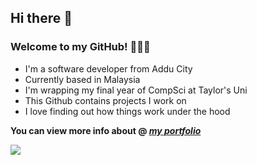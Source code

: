 ## Hi there 👋
### Welcome to my GitHub! 🧑🏽‍💻

* I'm a software developer from Addu City
* Currently based in Malaysia
* I'm wrapping my final year of CompSci at Taylor's Uni
* This Github contains projects I work on
* I love finding out how things work under the hood

 **You can view more info about @ _[my portfolio](https://junaadh.tech)_**

<picture>
  <source
    srcset="https://github-readme-stats.vercel.app/api/top-langs/?username=junaadh&layout=donut-vertical&theme=dark&langs_count=8"
    media="(prefers-color-scheme: dark)"
  />
  <source
    srcset="https://github-readme-stats.vercel.app/api/top-langs/?username=junaadh&layout=donut-vertical&langs_count=8"
    media="(prefers-color-scheme: light), (prefers-color-scheme: no-preference)"
  />
  <img src="https://github-readme-stats.vercel.app/api/top-langs/?username=junaadh&layout=donut-vertical&langs_count=8" />
</picture>

<!--
**junaadh/junaadh** is a ✨ _special_ ✨ repository because its `README.md` (this file) appears on your GitHub profile.

Here are some ideas to get you started:

- 🔭 I’m currently working on ...
- 🌱 I’m currently learning ...
- 👯 I’m looking to collaborate on ...
- 🤔 I’m looking for help with ...
- 💬 Ask me about ...
- 📫 How to reach me: ...
- 😄 Pronouns: ...
- ⚡ Fun fact: ...
-->

